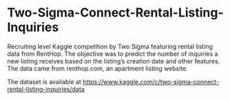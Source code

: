 # Two-Sigma-Connect-Rental-Listing-Inquiries

Recruiting level Kaggle competition by Two Sigma featuring rental listing data from RentHop. The objective was to predict the number of inquiries a new listing receives based on the listing’s creation date and other features. The data came from renthop.com, an apartment listing website.

The dataset is available at https://www.kaggle.com/c/two-sigma-connect-rental-listing-inquiries/data
